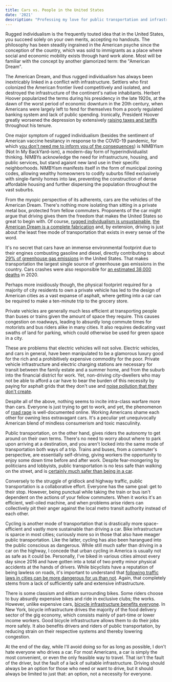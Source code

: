 ```yaml
---
title: Cars vs. People in the United States
date: '2021'
description: "Professing my love for public transportation and infrastructure as a means to achieve human-centric urban design."
---
```

<meta name="robots" content="noindex, nofollow, noarchive">

Rugged individualism is the frequently touted idea that in the United States, you succeed solely on your own merits, accepting no handouts. The philosophy has been steadily ingrained in the American psyche since the conception of the country, which was sold to immigrants as a place where social and economic mobility exists through hard work alone. Most will be familiar with the concept by another glamorized term: the "American Dream". 

The American Dream, and thus rugged individualism has always been inextricably linked in a conflict with infrastructure. Settlers who first colonized the American frontier lived competitively and isolated, and destroyed the infrastructure of the continent's native inhabitants. Herbert Hoover popularized the terms during his presidency in the late 1920s, at the dawn of the worst period of economic downturn in the 20th century, when Americans were largely left to fend for themselves from a poorly regulated banking system and lack of public spending. Ironically, President Hoover greatly worsened the depression by extensively [raising taxes and tariffs](https://en.wikipedia.org/wiki/Smoot%E2%80%93Hawley_Tariff_Act) throughout his tenure.

One major symptom of rugged individualism (besides the sentiment of American vaccine hesitancy in response to the COVID-19 pandemic, for which [you don't need me to inform you of the consequences](https://www.cdc.gov/nchs/covid19/mortality-overview.htm)) is NIMBYism (Not In My BackYard-ism), a modern-day form of hyperindividualist thinking. NIMBYs acknowledge the need for infrastructure, housing, and public services, but stand agaisnt new land use in their specific neighborhoods. NIMBYism manifests itself in the form of municipal zoning codes, allowing wealthy homeowners to codify suburbs filled exclusively with single-family homes into law, preventing the construction of dense affordable housing and further dispersing the population throughout the vast suburbs.  

From the myopic perspective of its adherents, cars are the vehicles of the American Dream. There's nothing more isolating than sitting in a private metal box, protected from fellow commuters. Proponents of the car might argue that driving gives them the freedom that makes the United States so great to begin with. Of course, [rugged individualism is unsustainable](https://www.thehastingscenter.org/rugged-american-individualism-is-a-myth-and-its-killing-us/), [the American Dream is a complete fabrication](https://www.youtube.com/watch?v=Ezthd6A3tiw) and, by extension, driving is just about the least free mode of transportation that exists in every sense of the word.

It's no secret that cars have an immense environmental footprint due to their engines combusting gasoline and diesel, directly contributing to about [29% of greenhouse gas emissions](https://www.epa.gov/transportation-air-pollution-and-climate-change/carbon-pollution-transportation) in the United States. That makes transportation the largest single source of greenhouse gas emissions in the country. Cars crashes were also responsible for [an estimated 38,000 deaths](https://www.nhtsa.gov/press-releases/2020-fatality-data-show-increased-traffic-fatalities-during-pandemic) in 2020.

Perhaps more insidiously though, the physical footprint required for a majority of city residents to own a private vehicle has led to the design of American cities as a vast expanse of asphalt, where getting into a car can be required to make a ten-minute trip to the grocery store. 

Private vehicles are generally much less efficient at transporting people than buses or trains given the amount of space they require. This causes congestion on roadways, leading to absurdly long commute times for motorists and bus riders alike in many cities. It also requires dedicating vast swaths of land for parking, which could otherwise be used for green space in a city.

These are problems that electric vehicles will not solve. Electric vehicles, and cars in general, have been manipulated to be a glamorous luxury good for the rich and a prohibitively expensive commodity for the poor. Private vehicle infrastructure and electric charging stations are necessary for transit between the family estate and a summer home, and from the suburb into the financial district for work. Yet, non-driving city-dwellers who may not be able to afford a car have to bear the burden of this necessity by paying for asphalt grids that they don't use and [noise pollution that they don't create](https://www.youtube.com/watch?v=CTV-wwszGw8).

Despite all of the above, nothing seems to incite intra-class warfare more than cars. Everyone is just trying to get to work, and yet, the phenomenon of [road rage](https://www.dmv.org/how-to-guides/road-rage.php) is well-documented online. Working Americans shame each other for owning less extravagant cars. It's a peculiar yet unequivocally American blend of mindless consumerism and toxic masculinity.

Public transportation, on the other hand, gives riders the autonomy to get around on their own terms. There's no need to worry about where to park upon arriving at a destination, and you aren't locked into the same mode of transportation both ways of a trip. Trains and buses, from a commuter's perspective, are essentially self-driving, giving workers the opportunity to enjoy some down time before and after work. Despite fear-mongering by politicians and lobbyists, public transportation is no less safe than walking on the street, and is [certainly much safer than being in a car](https://injuryfacts.nsc.org/home-and-community/safety-topics/deaths-by-transportation-mode/).

Conversely to the struggle of gridlock and highway traffic, public transportation is a collaborative effort. Everyone has the same goal: get to their stop. However, being punctual while taking the train or bus isn't dependent on the actions of your fellow commuters. When it works it's an efficient, well-oiled machine, and when problems arise riders can collectively pit their anger against the local  metro transit authority instead of each other.

Cycling is another mode of transportation that is drastically more space-efficient and vastly more sustainable than driving a car. Bike infrastructure is sparce in most cities; curiously more so in those that also have meager public transportation. Like the latter, cycling has also been harangued into the public conscious as dangerous. While still much safer than driving in a car on the highway, I concede that urban cycling in America is usually not as safe as it could be. Personally, I've biked in various cities almost every day since 2016 and have gotten into a total of two pretty minor physical accidents at the hands of drivers. While bicyclists have a reputation of being lawless on roads, it's important to understand that [following traffic laws in cities can be more dangerous for us than not](https://youtu.be/EpGuv2C0nfk). Again, that completely stems from a lack of sufficiently safe and extensive infrastructure.

There is some classism and elitism surrounding bikes. Some riders choose to buy absurdly expensive bikes and ride in exclusive clubs; the works. However, unlike expensive cars, [bicycle infrastructure benefits everyone](https://youtu.be/_DNNIB_PdaA). In New York, bicycle infrastructure drives the majority of the food delivery sector of the gig economy, which consists mainly of part-time or lower income workers. Good bicycle infrastructure allows them to do their jobs more safely. It also benefits drivers and riders of public transportation, by reducing strain on their respective systems and thereby lowering congestion.

At the end of the day, while I'll avoid doing so for as long as possible, I don't hate everyone who drives a car. For most Americans, a car is simply the most convenient, or even the only feasible way to travel. That isn't the fault of the driver, but the fault of a lack of suitable infrastructure. Driving should always be an option for those who need or want to drive, but it should always be limited to just that: an option, not a necessity for everyone.